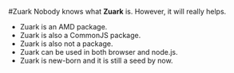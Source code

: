 #Zuark
Nobody knows what **Zuark** is. However, it will really helps.

- Zuark is an AMD package.
- Zuark is also a CommonJS package.
- Zuark is also not a package.
- Zuark can be used in both browser and node.js.
- Zuark is new-born and it is still a seed by now.